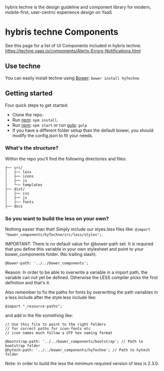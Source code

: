 hybris techne is the design guideline and component library for modern, mobile-first, user-centric experience design on YaaS
# hybris techne Components
See this page for a list of UI Components included in hybris techne.
https://techne.yaas.io/components/Alerts-Errors-Notifications.html

## Use techne
You can easily  install techne using [Bower](http://bower.io/):
`bower install hyTechne`

## Getting started

Four quick steps to get started:

- Clone the repo.
- Run [npm](https://www.npmjs.org): `npm install`.
- Run [npm](https://www.npmjs.org): `npm start` or run [gulp](http://gulpjs.com/): `gulp`
- If you have a different folder setup than the default bower, you should modify the config.json to fit your needs.


### What's the structure?

Within the repo you'll find the following directories and files:

```
├── src/
│   ├── less
│   ├── icons
│   ├── js
│   └── templates
├── dist/
│   ├── css
│   ├── js
│   ├── fonts
├── docs
```

### So you want to build the less on your own?

Nothing easier than that! Simply include our styes.less files like:
`@import "bower_components/hyTechne/src/less/styles";`.

IMPORTANT: There is no default value for @bower-path set. It is required
that you define this variable in your own stylesheet and point to your
bower_components folder. (No trailing slash).

 `@bower-path: '../../bower_components'; `

Reason: In order to be able to overwrite a variable in a import path,
the variable can not yet be defined. Otherwise the LESS compiler picks
the first definition and that's it.

Also remember to fix the paths for fonts by overwriting the path variables
in a less include after the style.less include like:

`@import "_resource-paths";`

and add in the file something like:

```
// Use this file to point to the right folders
// for correct paths for icon-fonts etc
// icon names much follow a UTF hex naming format

@bootstrap-path: '../../bower_components/bootstrap'; // Path to bootstrap folder
@hytech-path: '../../bower_components/hyTechne'; // Path to hytech folder
```

Note: In order to build the less the minimum required version of less is 2.3.0.
